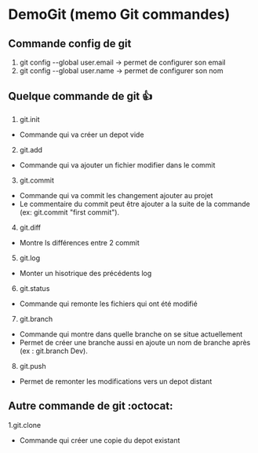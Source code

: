 # DemoGit (memo Git commandes)

## Commande config de git 
1. git config --global user.email -> permet de configurer son email
2. git config --global user.name -> permet de configurer son nom

## Quelque commande de git :+1:
1. git.init
  * Commande qui va créer un depot vide
2. git.add
  * Commande qui va ajouter un fichier modifier dans le commit
3. git.commit
  * Commande qui va commit les changement ajouter au projet
  * Le commentaire du commit peut être ajouter a la suite de la commande (ex: git.commit "first commit").
4. git.diff
  * Montre ls différences entre 2 commit
5. git.log 
  * Monter un hisotrique des précédents log
6. git.status
  * Commande qui remonte les fichiers qui ont été modifié 
7. git.branch
  * Commande qui montre dans quelle branche on se situe actuellement
  * Permet de créer une branche aussi en ajoute un nom de branche après (ex : git.branch Dev).
8. git.push
  * Permet de remonter les modifications vers un depot distant

## Autre commande de git :octocat:
1.git.clone
 * Commande qui créer une copie du depot existant
